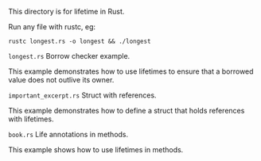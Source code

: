 This directory is for lifetime in Rust.

Run any file with rustc, eg:

```
rustc longest.rs -o longest && ./longest

```

`longest.rs` Borrow checker example.

This example demonstrates how to use lifetimes to ensure that a borrowed value does not outlive its owner.

`important_excerpt.rs` Struct with references.

This example demonstrates how to define a struct that holds references with lifetimes.

`book.rs` Life annotations in methods.

This example shows how to use lifetimes in methods.


